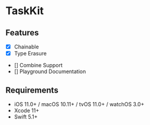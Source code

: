 # TaskKit


## Features

- [x] Chainable
- [x] Type Erasure
- [] Combine Support
- [] Playground Documentation


## Requirements

- iOS 11.0+ / macOS 10.11+ / tvOS 11.0+ / watchOS 3.0+
- Xcode 11+
- Swift 5.1+
